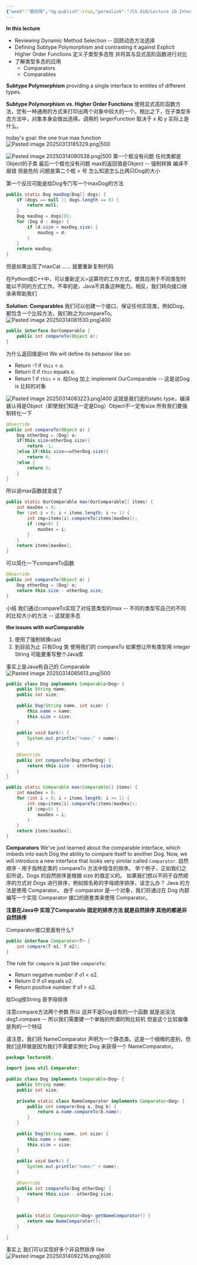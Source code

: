 ```yaml
---
{"week":"第四周","dg-publish":true,"permalink":"/CS 61B/Lecture 10 Inheritance III Subtype Polymorphism, Comparators, Comparable/","dgPassFrontmatter":true,"noteIcon":"","created":"2025-03-12T14:21:13.375+08:00","updated":"2025-03-30T15:27:50.541+08:00"}
---
```



**In this lecture**
- Reviewing Dynamic Method Selection -- 回顾动态方法选择
- Defining Subtype Polymorphism and contrasting it against Explicit Higher Order Functions 定义子类型多态性 并将其与显式高阶函数进行对比
- 了解类型多态的应用
	- Comparators 
	- Comparables

**Subtype Polymorphism**
providing a single interface to entitles of different types.

**Subtype Polymorphism vs.  Higher Order Functions**
使用显式高阶函数方法，您有一种通用的方式来打印出两个对象中较大的一个。相比之下，在子类型多态方法中，对象本身会做出选择。调用的 largerFunction 取决于 x 和 y 实际上是什么。

today's goal: the one true max function
![Pasted image 20250313185329.png|500](/img/user/accessory/Pasted%20image%2020250313185329.png)

![Pasted image 20250314080538.png|500](/img/user/accessory/Pasted%20image%2020250314080538.png)
第一个框没有问题  任何类都是Object的子类
最后一个框也没有问题  max的返回值是Object -- 强制转换  编译不报错 但是危险
问题是第二个框  > 号 怎么知道怎么比两只Dog的大小

第一个反应可能是给Dog专门写一个maxDog的方法
```java
public static Dog maxDog(Dog[] dogs) {
    if (dogs == null || dogs.length == 0) {
        return null;
    }
    Dog maxDog = dogs[0];
    for (Dog d : dogs) {
        if (d.size > maxDog.size) {
            maxDog = d;
        }
    }
    return maxDog;
}
```
但是如果出现了maxCat ……  就要重新复制代码

在Python或C++中，可以重新定义>运算符的工作方式，使其应用于不同类型时能以不同的方式工作。不幸的是，Java不具备这种能力。相反，我们转向接口继承来帮助我们

**Solution: Comparables**
我们可以创建一个接口，保证任何实现类，例如Dog，都包含一个比较方法，我们称之为compareTo。
![Pasted image 20250314081530.png|400](/img/user/accessory/Pasted%20image%2020250314081530.png)

```java
public interface OurComparable {  
    public int compareTo(Object o);  
}
```
为什么返回值是int
We will define its behavior like so:
- Return -1 if `this` < o.
- Return 0 if `this` equals o.
- Return 1 if `this` > o.
给Dog 加上 implement OurComparable -- 这是说Dog is 比较的对象

![Pasted image 20250314083223.png|400](/img/user/accessory/Pasted%20image%2020250314083223.png)
这就是我们说的static type，编译器认得是Object（即使我们知道一定是Dog）Object不一定有size  所有我们要强制转化一下
```java
@Override  
public int compareTo(Object o) {  
    Dog otherDog = (Dog) o;  
    if(this.size<otherDog.size){  
        return -1;  
    }else if(this.size==otherDog.size){  
        return 0;  
    }else {  
        return 1;  
    }  
}
```

所以说max函数就变成了
```java
public static OurComparable max(OurComparable[] items) {  
    int maxDex = 0;  
    for (int i = 0; i < items.length; i += 1) {  
        int cmp=items[i].compareTo(items[maxDex]);  
        if (cmp>0) {  
            maxDex = i;  
        }  
    }  
    return items[maxDex];  
}
```

可以简化一下compareTo函数
```java
@Override  
public int compareTo(Object o) {  
    Dog otherDog = (Dog) o;  
    return this.size - otherDog.size;  
}
```

小结
我们通过compareTo实现了对任意类型的max --  不同的类型写自己的不同的比较大小的方法 -- 这就是多态

**the issues with ourComparable**
1. 使用了强制转换cast
2. 到目前为止 只有Dog 类 使用我们的 compareTo  如果想让所有类型用 integer String  可能要重写整个Java库

事实上是Java有自己的 Comparable
![Pasted image 20250314085613.png|500](/img/user/accessory/Pasted%20image%2020250314085613.png)

```java
public class Dog implements Comparable<Dog> {  
    public String name;  
    public int size;  
  
    public Dog(String name, int size) {  
        this.name = name;  
        this.size = size;  
    }  
  
    public void bark() {  
        System.out.println("name:" + name);  
    }  
  
    @Override  
    public int compareTo(Dog otherDog) {  
        return this.size - otherDog.size;  
    }  
}
```

```java
public static Comparable max(Comparable[] items) {  
    int maxDex = 0;  
    for (int i = 0; i < items.length; i += 1) {  
        int cmp=items[i].compareTo(items[maxDex]);  
        if (cmp>0) {  
            maxDex = i;  
        }  
    }  
    return items[maxDex];  
}
```

**Comparators**
We've just learned about the comparable interface, which imbeds into each Dog the ability to compare itself to another Dog. Now, we will introduce a new interface that looks very similar called `Comparator`.
自然顺序 - 用于指特定类的 compareTo 方法中隐含的排序。
举个例子，正如我们之前所说，Dogs 的自然排序是根据 size 的值定义的。 如果我们想以不同于自然顺序的方式对 Dogs 进行排序，例如按名称的字母顺序排序，该怎么办？
Java 的方法是使用 Comparator。 由于 comparator 是一个对象，我们将通过在 Dog 内部编写一个实现 Comparator 接口的嵌套类来使用 Comparator。

**注意在Java中 实现了Comparable 固定的排序方法 就是自然排序 其他的都是非自然排序**

Comparator接口里面有什么?
```java
public interface Comparator<T> {
    int compare(T o1, T o2);
}
```

The rule for `compare` is just like `compareTo`:
- Return negative number if o1 < o2.
- Return 0 if o1 equals o2.
- Return positive number if o1 > o2.

给Dog按String 首字母排序

注意compare方法两个参数  所以 这并不是Dog该有的一个函数  就是说没法 dog1.compare -- 所以我们需要建一个单独的所谓的狗比较机
但是这个比较器像是狗的一个特征

请注意，我们将 NameComparator 声明为一个静态类。这是一个细微的差别，但我们这样做是因为我们不需要实例化 Dog 来获得一个 NameComparator。

```java
package lecture10;  
  
import java.util.Comparator;  
  
public class Dog implements Comparable<Dog> {  
    public String name;  
    public int size;  
  
    private static class NameComparator implements Comparator<Dog> {  
        public int compare(Dog a, Dog b) {  
            return a.name.compareTo(b.name);  
        }  
    }  
  
    public Dog(String name, int size) {  
        this.name = name;  
        this.size = size;  
    }  
  
    public void bark() {  
        System.out.println("name:" + name);  
    }  
  
    @Override  
    public int compareTo(Dog otherDog) {  
        return this.size - otherDog.size;  
    }  
  
  
    public static Comparator<Dog> getNameComparator() {  
        return new NameComparator();  
    }  
  
}
```

事实上 我们可以实现好多个非自然排序
like
![Pasted image 20250314092216.png|600](/img/user/accessory/Pasted%20image%2020250314092216.png)